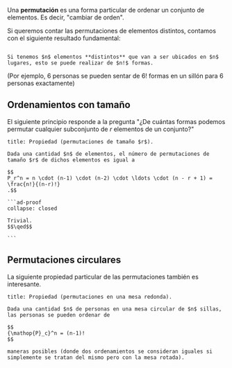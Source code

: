 Una **permutación** es una forma particular de ordenar un conjunto de elementos. Es decir, "cambiar de orden".

Si queremos contar las permutaciones de elementos distintos, contamos con el siguiente resultado fundamental:

```ad-theorem

Si tenemos $n$ elementos **distintos** que van a ser ubicados en $n$ lugares, esto se puede realizar de $n!$ formas.

```

(Por ejemplo, $6$ personas se pueden sentar de $6!$ formas en un sillón para $6$ personas exactamente)

## Ordenamientos con tamaño

El siguiente principio responde a la pregunta "¿De cuántas formas podemos permutar cualquier subconjunto de $r$ elementos de un conjunto?"

````ad-proposition
title: Propiedad (permutaciones de tamaño $r$).

Dada una cantidad $n$ de elementos, el número de permutaciones de tamaño $r$ de dichos elementos es igual a

$$
P_r^n = n \cdot (n-1) \cdot (n-2) \cdot \ldots \cdot (n - r + 1) = \frac{n!}{(n-r)!}
.$$

```ad-proof
collapse: closed

Trivial.
$$\qed$$

```

````

## Permutaciones circulares

La siguiente propiedad particular de las permutaciones también es interesante.

```ad-proposition
title: Propiedad (permutaciones en una mesa redonda).

Dada una cantidad $n$ de personas en una mesa circular de $n$ sillas, las personas se pueden ordenar de

$$
{\mathop{P}_c}^n = (n-1)!
$$

maneras posibles (donde dos ordenamientos se consideran iguales si simplemente se tratan del mismo pero con la mesa rotada).

```
